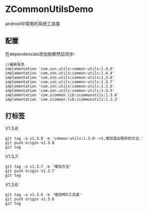 # ZCommonUtilsDemo
android中常用的系统工具类

## 配置

在dependencies添加依赖然后同步:

```
//最新版本.
implementation 'com.zxn.utils:common-utils:1.4.6'
implementation 'com.zxn.utils:common-utils:1.4.4'
implementation 'com.zxn.utils:common-utils:1.3.8'
implementation 'com.zxn.utils:common-utils:1.3.7'
implementation 'com.zxn.utils:common-utils:1.3.6'
implementation 'com.zxn.utils:common-utils:1.3.5'
implementation 'com.zcommon.lib:zcommonutils:1.3.8'
implementation 'com.zcommon.lib:zcommonutils:1.3.3'
```

## 打标签

V1.3.8:

```
git tag -a v1.3.8 -m 'common-utils:1.3.8-->1,增加退出程序的方法.'
git push origin v1.3.8
git tag
```

V1.3.7:

```
git tag -a v1.3.7 -m '增加方法'
git push origin v1.3.7
git tag
```

V1.3.6:

```
git tag -a v1.3.6 -m '增加MD5工具类'
git push origin v1.3.6
git tag
```
